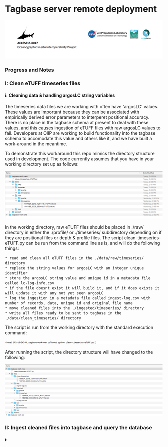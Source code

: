 # Tagbase server remote deployment 


![alt text](https://github.com/emmettFC/selected-projects/blob/master/tagbase-utilities/assets/logos.png)

### Progress and Notes

### I: Clean eTUFF timeseries files

#### i: Cleaning data & handling argosLC string variables
The timeseries data files we are working with often have 'argosLC' values. These values are important because they can be associated with empirically derived error parameters to interperet positional accuracy. There is no place in the tagbase schema at present to deal with these values, and this causes ingestion of eTUFF files with raw argosLC values to fail. Developers at OIIP are working to build functionality into the tagbase schema to accomodate this value and others like it, and we have built a work-around in the meantime. 

To demonstrate this workaround this repo mimics the directory structure used in development. The code currently assumes that you have in your working directory set up as follows: 

![alt text](https://github.com/emmettFC/selected-projects/blob/master/tagbase-utilities/assets/directory-initial.png)

In the working directory, raw eTUFF files should be placed in ./raw/ directory in either the ./profile/ or ./timeseries/ subdirectory depending on if they are positional files or depth & profile files. The script clean-timeseries-eTUFF.py can be run from the command line as is, and will do the following things: 

    * read and clean all eTUFF files in the ./data/raw/timeseries/ directory
    * replace the string values for argosLC with an integer unique identifier 
    * store the argosLC string value and unique id in a metadata file called lc-log-info.csv
    * if the file doesnt exist it will build it, and if it does exists it will update it with any not yet seen argosLC 
    * log the ingestion in a metadata file called ingest-log.csv with number of records, data, unique id and original file name
    * move cleaned files into the ./ingested/timeseries/ directory
    * write all files ready to be sent to tagbase in the ./data/clean_timeseries/ directory
   
The script is run from the working directory with the standard execution command: 

![alt text](https://github.com/emmettFC/selected-projects/blob/master/tagbase-utilities/assets/run-cleaning-script.png)

After running the script, the directory structure will have changed to the following: 

![alt text](https://github.com/emmettFC/selected-projects/blob/master/tagbase-utilities/assets/directory-after-clean.png)

### II: Ingest cleaned files into tagbase and query the database

#### i: 

    

